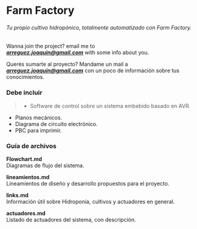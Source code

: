 # Farm Factory
###### Tu propio cultivo hidropónico, totalmente automatizado con Farm Factory.  
Wanna join the project? email me to  
 ***arreguez.joaquin@gmail.com*** with some info about you.  
 
Querés sumarte al proyecto? Mandame un mail a  
 ***arreguez.joaquin@gmail.com*** con un poco de información sobre tus conocimientos.
####

### Debe incluir
>* Software de control sobre un sistema embebido basado en AVR.
* Planos mecánicos.
* Diagrama de circuito electrónico.
* PBC para imprimir.

### Guía de archivos

>
**Flowchart.md**  
Diagramas de flujo del sistema.

>  
**lineamientos.md**  
Lineamientos de diseño y desarrollo propuestos para el proyecto.  
>
**links.md**  
Información útil sobre Hidroponia, cultivos y actuadores en general.  
>
**actuadores.md**  
Listado de actuadores del sistema, con descripción.
